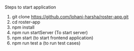 Steps to start application
1. git clone https://github.com/lohani-harsha/roster-app.git
2. cd roster-app
3. npm install
4. npm run startServer (To start server)
5. npm start (to start frontend application)
6. npm run test a (to run test cases)